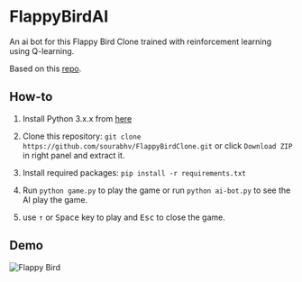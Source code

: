 FlappyBirdAI
===============

An ai bot for this Flappy Bird Clone trained with reinforcement learning using Q-learning.

Based on this [repo](https://github.com/sourabhv/FlappyBirdClone.git).

How-to
------

1. Install Python 3.x.x from [here](https://www.python.org/download/releases/)

2. Clone this repository: `git clone https://github.com/sourabhv/FlappyBirdClone.git` or click `Download ZIP` in right panel and extract it.

3. Install required packages: `pip install -r requirements.txt`

4. Run `python game.py` to play the game or run `python ai-bot.py` to see the AI play the game.

5. use <kbd>&uarr;</kbd> or <kbd>Space</kbd> key to play and <kbd>Esc</kbd> to close the game.

  
Demo
----------

![Flappy Bird](game.gif)

